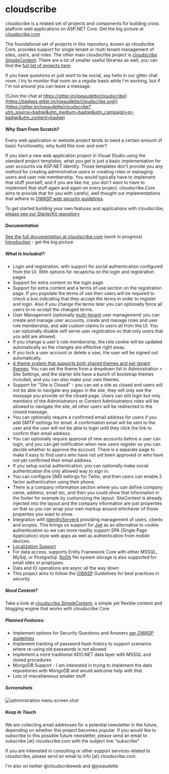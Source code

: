 # cloudscribe

cloudscribe is a related set of projects and components for building cross platform web applications on ASP.NET Core. Get the big picture at [cloudscribe.com](https://www.cloudscribe.com/docs/introduction)

The foundational set of projects in this repository, known as cloudscibe Core, provides support for single tenant or multi tenant management of sites, users, and roles. The other main cloudscribe project is [cloudscribe SimpleContent](https://www.cloudscribe.com/docs/cloudscribe-simplecontent). There are a lot of smaller useful libraries as well, you can find the [full list of projects here](https://www.cloudscribe.com/docs/complete-list-of-cloudscribe-libraries).

If you have questions or just want to be social, say hello in our gitter chat room. I try to monitor that room on a regular basis while I'm working, but if I'm not around you can leave a message.

[![Join the chat at https://gitter.im/joeaudette/cloudscribe](https://badges.gitter.im/joeaudette/cloudscribe.svg)](https://gitter.im/joeaudette/cloudscribe?utm_source=badge&utm_medium=badge&utm_campaign=pr-badge&utm_content=badge)

#### Why Start From Scratch?

Every web application or website project tends to need a certain amount of basic functionality, why build this over and over?

If you start a new web application project in Visual Studio using the standard project templates, what you get is just a basic implementation for user accounts via ASP.NET Identity. Those templates don't provide you any method for creating administrative users or creating roles or managing users and user role membership. You would typically have to implement that stuff yourself, and if you are like me, you don't want to have to implement that stuff again and again on every project. cloudscribe.Core aims to provide that for you with careful, well thought out implementations that adhere to [OWASP web security guidelines](https://www.owasp.org/index.php/Main_Page).

To get started building your own features and applications with cloudscribe, [please see our StarterKit repository](https://github.com/joeaudette/cloudscribe.StarterKits)

#### Documentation

[See the full documentation at cloudscribe.com](https://www.cloudscribe.com/docs) (work in progress)
[Introduction](https://www.cloudscribe.com/docs/introduction) - get the big picture

##### What Is Included?:

* Login and registration, with support for social authentication configured from the UI. With options for recaptcha on the login and registration pages
* Support for extra content on the login page
* Support for extra content and a terms of use section on the registration page. If you populate the terms of use then users will be required to check a box indicating that they accept the terms in order to register and login. Also if you change the terms later you can optionally force all users to re-accept the changed terms.
* User Management (optionally [multi-tenant](https://www.cloudscribe.com/docs/multi-tenant-support) user management) you can create and manage user accounts, create and manage roles and user role membership, and add custom claims to users all from the UI. You can optionally disable self serve user registration so that only users that you add are allowed. 
* If you change a user's role membership, the role cookie will be updated automatically so the changes are effective right away.
* If you lock a user account or delete a user, the user will be signed out automatically.
* [A theme system that supports both shared themes and per tenant themes](https://www.cloudscribe.com/docs/themes-and-web-design). You can set the theme from a dropdown list in Administration > Site Settings, and the starter kits have a bunch of bootstrap themes included, and you can also make your own themes.
* Support for "Site is Closed" - you can set a site as closed and users will not be able to navigate any pages in the site, they will only see the message you provide on the closed page. Users can still login but only members of the Administrators or Content Administrators roles will be allowed to navigate the site, all other users will be redirected to the closed message.
* You can optionally require a confirmed email address for users if you add SMTP settings for email. A confirmation email will be sent to the user and the user will not be able to login until they click the link to confirm their email address.
* You can optionally require approval of new accounts before a user can login, and you can get notification when new users register so you can decide whether to approve the account. There is a separate page to make it easy to find users who have not yet been approved or who have not yet confirmed their email address.
* If you setup social authentication, you can optionally make social authentication the only allowed way to sign in.
* You can configure SMS settings for Twilio, and then users can enable 2 factor authentication using their phone.
* There is a company information section where you can define company name, address, email etc, and then you could show that information in the footer for example by customizing the layout. SiteContext is already injected into the layout and the company information are just properties on that so you can wrap your own markup around whichever of those properties you want to show.
* Integration with [IdentityServer4](https://github.com/IdentityServer/IdentityServer4) providing management of users, clients and scopes. This brings us support for [Jwt](https://jwt.io/) as an alternative to cookie authentication so we can more readily support SPA (Single Page Application) style web apps as well as authentication from mobile devices.
* [Localization Support](https://www.cloudscribe.com/docs/localization)
* For data access, supports Entity Framework Core with either MSSQL, MySql, or PostgreSql. [NoDb](https://github.com/joeaudette/NoDb) file system storage is also supported for small sites or proptypes.
* Data and IO operations are async all the way down
* This project aims to follow the [OWASP](https://www.owasp.org/index.php/Main_Page) Guidelines for best practices in security

##### Need Content? 

Take a look at [cloudscribe.SimpleContent](https://github.com/joeaudette/cloudscribe.SimpleContent), a simple yet flexible content and blogging engine that works with cloudscribe Core

##### Planned Features:
* Implement options for Security Questions and Answers [per OWASP guidelines](https://www.owasp.org/index.php/Forgot_Password_Cheat_Sheet)
* Implement tracking of password hash history to support scenarios where re-using old passwords is not allowed
* Implement a more traditional ADO.NET data layer with MSSQL and stored procedures
* MongoDB Support - I am interested in trying to implement the data repositories with MongoDB and would welcome help with that. 
* Lots of miscellaneous smaller stuff

##### Screenshots

![administration menu screen shot](https://github.com/joeaudette/cloudscribe/raw/master/screenshots/admin-menu.png)

##### Keep In Touch

We are collecting email addresses for a potential newsletter in the future, depending on whether this project becomes popular. If you would like to subscribe to this possible future newsletter, please send an email to subscribe [at] cloudscribe.com with the subject line "subscribe"

If you are interested in consulting or other support services related to cloudscribe, please send an email to info [at] cloudscribe.com.

I'm also on twitter @cloudscribeweb and @joeaudette
